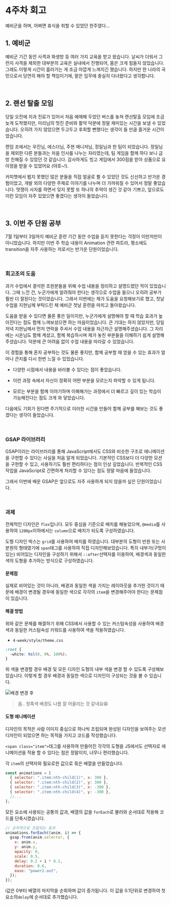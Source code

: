 # 4주차 회고

예비군을 하며, 어쩌면 휴식을 취할 수 있었던 한주였다...

## 1. 예비군

예비군 기간 동안 사격과 화생방 등 여러 가지 교육을 받고 왔습니다. 날씨가 더워서 그런지 사격을 제외한 대부분의 교육은 실내에서 진행되어, 몸은 크게 힘들지 않았습니다. 그래도 이렇게 시간이 흘러가는 게 조금 아깝게 느껴지긴 했습니다. 하지만 한 나라의 국민으로서 당연히 해야 할 책임이기에, 맡은 임무에 충실히 다녀왔다고 생각합니다.

<br>

## 2. 랜선 탈출 모임

당일 오전에 치과 진료가 있어서 처음 예매해 두었던 버스를 놓쳐 랜선탈출 모임에 조금 늦게 도착했지만, 미리님의 멋진 준비와 활약 덕분에 정말 재미있는 시간을 보낼 수 있었습니다. 오히려 가지 않았으면 두고두고 후회할 뻔했다는 생각이 들 만큼 즐거운 시간이었습니다.

랜덤 조에서는 우진님, 에스더님, 주현 매니저님, 정일님과 한 팀이 되었습니다. 정일님을 제외한 다른 분들과는 처음 인사를 나누는 자리였는데, 팀 게임을 함께 하다 보니 금방 친해질 수 있었던 것 같습니다. 감사하게도 빙고 게임에서 300점을 받아 상품으로 요아정을 받을 수 있었어요 (야호~!).

커피챗에서 뵙지 못했던 많은 분들을 직접 얼굴로 뵐 수 있었던 것도 신선하고 반가운 경험이었고, 개발 외의 다양한 주제로 이야기를 나누며 더 가까워질 수 있어서 정말 좋았습니다. 멋쟁이 사자를 하면서 잊지 못할 또 하나의 추억이 생긴 것 같아 기쁘고, 앞으로도 이런 모임이 자주 있었으면 좋겠다는 생각이 들었습니다.

<br>

## 3. 이번 주 단원 공부

7월 1일부터 3일까지 예비군 훈련 기간 동안 수업을 듣지 못한다는 걱정이 이만저만이 아니었습니다. 하지만 이번 주 학습 내용이 Animation 관련 파트라, 평소에도 transition을 자주 사용하는 저로서는 반가운 단원이었습니다.

<br>

### 회고조의 도움

과거 수업에서 결석한 조원분들을 위해 수업 내용을 정리하고 설명드렸던 적이 있었습니다. 그때 느낀 건, 누군가에게 알려줘야 한다는 생각으로 수업을 들으니 오히려 공부가 훨씬 더 잘된다는 것이었습니다. 그래서 이번에는 제가 도움을 요청해보기로 했고, 첫날 수업을 지현님께 부탁드린 채 예비군 첫날 훈련을 마치고 돌아왔습니다.

도움을 받을 수 있다면 물론 좋은 일이지만, 누군가에게 설명해야 할 때 학습 효과가 높아진다는 점도 함께 느껴보셨으면 하는 마음이었습니다. 큰 기대는 하지 않았지만, 당일 저녁 지현님께서 먼저 연락을 주셔서 수업 내용을 차근차근 설명해주셨습니다. 그 자리에는 시온님도 함께 계셨고, 함께 복습하시며 제가 놓친 부분들을 이해하기 쉽게 설명해주셨습니다. 덕분에 큰 어려움 없이 수업 내용을 따라갈 수 있었습니다.

이 경험을 통해 혼자 공부하는 것도 물론 좋지만, 함께 공부할 때 얻을 수 있는 효과가 얼마나 큰지를 다시 한번 느낄 수 있었습니다.

- 다양한 시점에서 내용을 바라볼 수 있다는 점이 좋았습니다.

- 이런 과정 속에서 자신이 정확히 어떤 부분을 모르는지 파악할 수 있게 됩니다.

- 모르는 부분을 함께 이야기하며 이해해가는 과정에서 더 빠르고 깊이 있는 학습이 가능해진다는 점도 크게 와 닿았습니다.

다음에도 기회가 된다면 주기적으로 이러한 시간을 만들어 함께 공부를 해보는 것도 좋겠다는 생각이 들었습니다.

<br>

### GSAP 라이브러리

GSAP이라는 라이브러리를 통해 JavaScript에서도 CSS와 비슷한 구조로 애니메이션을 구현할 수 있다는 사실을 처음 알게 되었습니다. 기본적인 CSS보다 더 다양한 모션을 구현할 수 있고, 사용하기도 훨씬 편리하다는 점이 인상 깊었습니다. 반복적인 CSS 작업을 JavaScript로 간편하게 처리할 수 있다는 점도 정말 마음에 들었습니다.

그래서 이번에 배운 GSAP은 앞으로도 자주 사용하게 되지 않을까 싶은 단원이었습니다.

<br>

### 과제

전체적인 디자인은 `flex`입니다. 모두 중심을 기준으로 배치를 해놓았으며, `@media`를 사용하여 `1200px`이하에서는 `column`으로 배치가 되도록 구성하였습니다.

도형 디자인 박스는 `grid`를 사용하여 배치를 하였습니다. 대부분의 도형이 반원 또는 사분원의 형태였기에 `span`태그를 사용하여 직접 디자인해보았습니다. 특히 내부가(구멍이있는) 비어있는 디자인을 구성하기 위해서 `::after`선택자를 이용하여, 배경색과 동일한 색의 도형을 추가하는 방식으로 구성하였습니다.

#### 문제점

실제로 비어있는 것이 아니라, 배경과 동일한 색을 가지는 레이아웃을 추가한 것이기 때문에 배경이 변경될 경우에 동일한 색으로 각각의 `item`을 변경해주어야 한다는 문제점이 있습니다.

#### 해결 방법

위와 같은 문제를 해결하기 위해 CSS에서 사용할 수 있는 커스텀속성을 사용하여 배경색과 동일한 커스텀속성 키워드를 사용하여 색을 적용하였습니다.

- `4-week/style/theme.css`

```css
:root {
  -white: hsl(0, 0%, 100%);
}
```

위 색을 변경할 경우 배경 및 모든 디자인 도형의 내부 색을 변경 할 수 있도록 구성해보았습니다. 이렇게 할 경우 배경과 동일한 색으로 디자인이 구성되는 것을 볼 수 있습니다.

![배경 변경 후](../../assets/4-week/img/background-change.png)

> 음.. 청록색 배경도 나름 잘 어울리는 것 같네요😄

#### 도형 애니메이션

디자인의 목적은 사람 이미지 중심으로 하나씩 조립되며 완성된 디자인을 보여주는 모션디자인이 되었으면 하는 목적을 가지고 코드를 작성했습니다.

`<span class="item">`태그를 사용하여 만들어진 각각의 도형을 JS에서도 선택자로 애니메이션을 적용 할 수 있다는 점은 정말이지, 너무나 편리했습니다.

각 `item`의 선택자와 필요로한 값으로 묶은 배열을 만들었습니다.

```js
const animations = [
  { selector: ".item:nth-child(1)", x: 300 },
  { selector: ".item:nth-child(2)", y: 300 },
  { selector: ".item:nth-child(3)", x: -300 },
  { selector: ".item:nth-child(4)", y: -300 },
  //...
];
```

모든 요소에 사용되는 공통의 값과, 배열의 값을 `forEach`로 불러와 순서대로 적용해 코드를 단축시켰습니다.

```js
// 순차적으로 조립되는 효과
animations.forEach((anim, i) => {
  gsap.from(anim.selector, {
    x: anim.x,
    y: anim.y,
    opacity: 0,
    scale: 0.5,
    delay: 0.2 + i * 0.1,
    duration: 0.6,
    ease: "power2.out",
  });
});
```

i값은 0부터 배열의 마지막을 순회하며 값이 증가됩니다. 이 값을 0.1단위로 변경하여 첫 요소의`delay`에 순서대로 추가했습니다.
